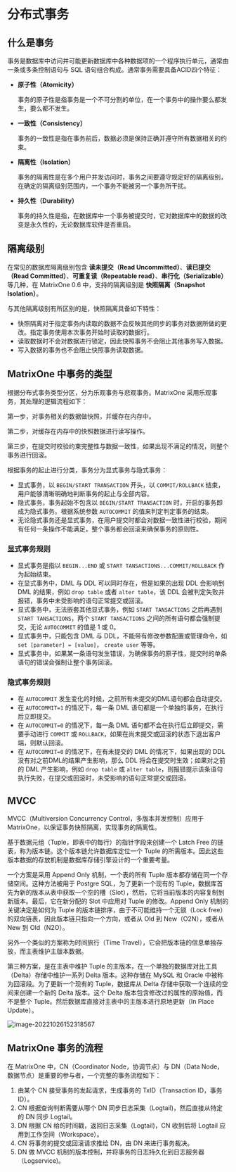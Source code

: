 # 分布式事务

## 什么是事务

事务是数据库中访问并可能更新数据库中各种数据项的一个程序执行单元，通常由一条或多条控制语句与 SQL 语句组合构成。通常事务需要具备ACID四个特征：

- **原子性（Atomicity）**

   事务的原子性是指事务是一个不可分割的单位，在一个事务中的操作要么都发生，要么都不发生。

- **一致性（Consistency）**

   事务的一致性是指在事务前后，数据必须是保持正确并遵守所有数据相关的约束。

- **隔离性（Isolation）**

   事务的隔离性是在多个用户并发访问时，事务之间要遵守规定好的隔离级别，在确定的隔离级别范围内，一个事务不能被另一个事务所干扰。

- **持久性（Durability）**

   事务的持久性是指，在数据库中一个事务被提交时，它对数据库中的数据的改变是永久性的，无论数据库软件是否重启。

## 隔离级别

在常见的数据库隔离级别包含 **读未提交（Read Uncommitted）**、**读已提交（Read Committed）**、**可重复读（Repeatable read）**、**串行化（Serializable）** 等几种，在 MatrixOne 0.6 中，支持的隔离级别是 **快照隔离（Snapshot Isolation）**。

与其他隔离级别有所区别的是，快照隔离具备如下特性：

- 快照隔离对于指定事务内读取的数据不会反映其他同步的事务对数据所做的更改。指定事务使用本次事务开始时读取的数据行。
- 读取数据时不会对数据进行锁定，因此快照事务不会阻止其他事务写入数据。
- 写入数据的事务也不会阻止快照事务读取数据。

## MatrixOne 中事务的类型

根据分布式事务类型分区，分为乐观事务与悲观事务。MatrixOne 采用乐观事务，其处理的逻辑流程如下：

第一步，对事务相关的数据做快照，并缓存在内存中。

第二步，对缓存在内存中的快照数据进行读写操作。

第三步，在提交时校验约束完整性与数据一致性，如果出现不满足的情况，则整个事务进行回滚。

根据事务的起止进行分类，事务分为显式事务与隐式事务：

- 显式事务，以 `BEGIN/START TRANSACTION` 开头，以 `COMMIT/ROLLBACK` 结束，用户能够清晰明确地判断事务的起止与全部内容。
- 隐式事务，事务起始不包含以 `BEGIN/START TRANSACTION` 时，开启的事务即成为隐式事务。根据系统参数 `AUTOCOMMIT` 的值来判定判定事务的结束。
- 无论隐式事务还是显式事务，在用户提交时都会对数据一致性进行校验，期间有任何一条操作不能满足，整个事务都会回滚来确保事务的原则性。

### 显式事务规则

- 显式事务是指以 `BEGIN...END` 或 `START TANSACTIONS...COMMIT/ROLLBACK` 作为起始结束。
- 在显式事务中，DML 与 DDL 可以同时存在，但是如果的出现 DDL 会影响到 DML 的结果，例如 `drop table` 或者 `alter table`，该 DDL 会被判定失败并报错，事务中未受影响的语句正常提交或回滚。
- 显式事务中，无法嵌套其他显式事务，例如 `START TANSACTIONS` 之后再遇到 `START TANSACTIONS`，两个 `START TANSACTIONS` 之间的所有语句都会强制提交，无论 `AUTOCOMMIT` 的值是 1 或 0。
- 显式事务中，只能包含 DML 与 DDL，不能带有修改参数配置或管理命令，如 `set [parameter] = [value]`， `create user` 等等。
- 显式事务中，如果某一条语句发生错误，为确保事务的原子性，提交时的单条语句的错误会强制让整个事务回滚。

### 隐式事务规则

- 在 `AUTOCOMMIT` 发生变化的时候，之前所有未提交的DML语句都会自动提交。
- 在 `AUTOCOMMIT=1` 的情况下，每一条 DML 语句都是一个单独的事务，在执行后立即提交。
- 在 `AUTOCOMMIT=0` 的情况下，每一条 DML 语句都不会在执行后立即提交，需要手动进行 `COMMIT` 或 `ROLLBACK`，如果在尚未提交或回滚的状态下退出客户端，则默认回滚。
- 在 `AUTOCOMMIT=0` 的情况下，在有未提交的 DML 的情况下，如果出现的 DDL 没有对之前DML的结果产生影响，那么 DDL 将会在提交时生效；如果对之前的 DML 产生影响，例如 `drop table` 或 `alter table`，则报错提示该条语句执行失败，在提交或回滚时，未受影响的语句正常提交或回滚。

## MVCC

MVCC（Multiversion Concurrency Control，多版本并发控制）应用于 MatrixOne，以保证事务快照隔离，实现事务的隔离性。

基于数据元组（Tuple，即表中的每行）的指针字段来创建一个 Latch Free 的链表，称为版本链。这个版本链允许数据库定位一个 Tuple 的所需版本。因此这些版本数据的存放机制是数据库存储引擎设计的一个重要考量。

一个方案是采用 Append Only 机制，一个表的所有 Tuple 版本都存储在同一个存储空间。这种方法被用于 Postgre SQL，为了更新一个现有的 Tuple，数据库首先为新的版本从表中获取一个空的槽（Slot），然后，它将当前版本的内容复制到新版本。最后，它在新分配的 Slot 中应用对 Tuple 的修改。Append Only 机制的关键决定是如何为 Tuple 的版本链排序，由于不可能维持一个无锁（Lock free）的双向链表，因此版本链只指向一个方向，或者从 Old 到 New（O2N），或者从 New 到 Old（N2O）。

另外一个类似的方案称为时间旅行（Time Travel），它会把版本链的信息单独存放，而主表维护主版本数据。

第三种方案，是在主表中维护 Tuple 的主版本，在一个单独的数据库对比工具（Delta）存储中维护一系列 Delta 版本。这种存储在 MySQL 和 Oracle 中被称为回滚段。为了更新一个现有的 Tuple，数据库从 Delta 存储中获取一个连续的空间来创建一个新的 Delta 版本。这个 Delta 版本包含修改过的属性的原始值，而不是整个 Tuple。然后数据库直接对主表中的主版本进行原地更新（In Place Update）。

![image-20221026152318567](https://github.com/matrixorigin/artwork/blob/main/docs/distributed-transaction/mvcc.png?raw=true)

## MatrixOne 事务的流程

在 MatrixOne 中，CN（Coordinator Node，协调节点）与 DN（Data Node，数据节点）是重要的参与者，一个完整的事务流程如下：

1. 由某个 CN 接受事务的发起请求，生成事务的 TxID（Transaction ID，事务 ID）。
2. CN 根据查询判断需要从哪个 DN 同步日志采集（Logtail)，然后直接从特定的 DN 同步 Logtail。
3. DN 根据 CN 给的时间戳，返回日志采集（Logtail)，CN 收到后将 Logtail 应用到工作空间（Workspace）。
4. CN 将事务的提交或回滚请求推给 DN，由 DN 来进行事务裁决。
5. DN 做 MVCC 机制的版本控制，并将事务的日志持久化到日志服务器（Logservice)。

